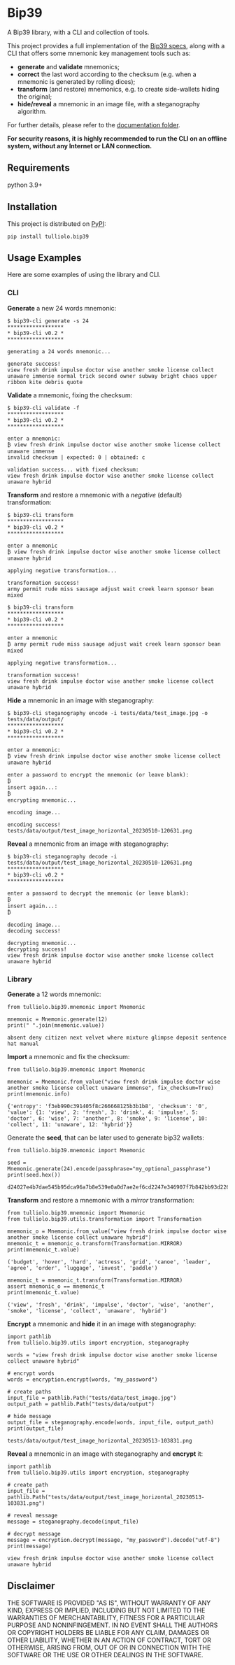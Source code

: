 # Bip39
A Bip39 library, with a CLI and collection of tools.

This project provides a full implementation of the [Bip39 specs](https://github.com/bitcoin/bips/blob/master/bip-0039.mediawiki), along with a CLI that offers some mnemonic key management tools such as:
- **generate** and **validate** mnemonics;
- **correct** the last word according to the checksum (e.g. when a mnemonic is generated by rolling dices);
- **transform** (and restore) mnemonics, e.g. to create side-wallets hiding the original;
- **hide/reveal** a mnemonic in an image file, with a steganography algorithm.

For further details, please refer to the [documentation folder](https://github.com/tulliolo/bip39/wiki).

**For security reasons, it is highly recommended to run the CLI on an offline system, without any Internet or LAN connection.**

## Requirements
python 3.9+

## Installation
This project is distributed on [PyPI](https://pypi.org/):
```
pip install tulliolo.bip39
```

## Usage Examples
Here are some examples of using the library and CLI.

### CLI
**Generate** a new 24 words mnemonic:
```
$ bip39-cli generate -s 24
******************
* bip39-cli v0.2 *
******************

generating a 24 words mnemonic...

generate success!
view fresh drink impulse doctor wise another smoke license collect unaware immense normal trick second owner subway bright chaos upper ribbon kite debris quote
```

**Validate** a mnemonic, fixing the checksum:
```
$ bip39-cli validate -f
******************
* bip39-cli v0.2 *
******************

enter a mnemonic:
₿ view fresh drink impulse doctor wise another smoke license collect unaware immense
invalid checksum | expected: 0 | obtained: c

validation success... with fixed checksum:
view fresh drink impulse doctor wise another smoke license collect unaware hybrid
```

**Transform** and restore a mnemonic with a _negative_ (default) transformation:
```
$ bip39-cli transform
******************
* bip39-cli v0.2 *
******************

enter a mnemonic
₿ view fresh drink impulse doctor wise another smoke license collect unaware hybrid

applying negative transformation...

transformation success!
army permit rude miss sausage adjust wait creek learn sponsor bean mixed

$ bip39-cli transform
******************
* bip39-cli v0.2 *
******************

enter a mnemonic
₿ army permit rude miss sausage adjust wait creek learn sponsor bean mixed

applying negative transformation...

transformation success!
view fresh drink impulse doctor wise another smoke license collect unaware hybrid
```

**Hide** a mnemonic in an image with steganography:
```
$ bip39-cli steganography encode -i tests/data/test_image.jpg -o tests/data/output/
******************
* bip39-cli v0.2 *
******************

enter a mnemonic:
₿ view fresh drink impulse doctor wise another smoke license collect unaware hybrid

enter a password to encrypt the mnemonic (or leave blank):
₿ 
insert again...:
₿ 
encrypting mnemonic...

encoding image...

encoding success!
tests/data/output/test_image_horizontal_20230510-120631.png
```

**Reveal** a mnemonic from an image with steganography:
```
$ bip39-cli steganography decode -i tests/data/output/test_image_horizontal_20230510-120631.png 
******************
* bip39-cli v0.2 *
******************

enter a password to decrypt the mnemonic (or leave blank):
₿ 
insert again...:
₿ 

decoding image...
decoding success!

decrypting mnemonic...
decrypting success!
view fresh drink impulse doctor wise another smoke license collect unaware hybrid
```

### Library
**Generate** a 12 words mnemonic:

```
from tulliolo.bip39.mnemonic import Mnemonic

mnemonic = Mnemonic.generate(12)
print(" ".join(mnemonic.value))

absent deny citizen next velvet where mixture glimpse deposit sentence hat manual
```

**Import** a mnemonic and fix the checksum:
```
from tulliolo.bip39.mnemonic import Mnemonic

mnemonic = Mnemonic.from_value("view fresh drink impulse doctor wise another smoke license collect unaware immense", fix_checksum=True)
print(mnemonic.info)

{'entropy': 'f3eb990c391405f8c266668125b3b1b8', 'checksum': '0', 'value': {1: 'view', 2: 'fresh', 3: 'drink', 4: 'impulse', 5: 'doctor', 6: 'wise', 7: 'another', 8: 'smoke', 9: 'license', 10: 'collect', 11: 'unaware', 12: 'hybrid'}}
```

Generate the **seed**, that can be later used to generate bip32 wallets:
```
from tulliolo.bip39.mnemonic import Mnemonic

seed = Mnemonic.generate(24).encode(passphrase="my_optional_passphrase")
print(seed.hex())

d24027e4b7dae545b95dca96a7b8e539e0a0d7ae2ef6cd2247e346907f7b842bb93d2268ee3bd28eede481b0ddab0b44f04ed49b4a4904ee7882677dd2677ac2
```

**Transform** and restore a mnemonic with a _mirror_ transformation:
```
from tulliolo.bip39.mnemonic import Mnemonic
from tulliolo.bip39.utils.transformation import Transformation

mnemonic_o = Mnemonic.from_value("view fresh drink impulse doctor wise another smoke license collect unaware hybrid")
mnemonic_t = mnemonic_o.transform(Transformation.MIRROR)
print(mnemonic_t.value)

('budget', 'hover', 'hard', 'actress', 'grid', 'canoe', 'leader', 'agree', 'order', 'luggage', 'invest', 'paddle')

mnemonic_t = mnemonic_t.transform(Transformation.MIRROR)
assert mnemonic_o == mnemonic_t
print(mnemonic_t.value)

('view', 'fresh', 'drink', 'impulse', 'doctor', 'wise', 'another', 'smoke', 'license', 'collect', 'unaware', 'hybrid')
```

**Encrypt** a mnemonic and **hide** it in an image with steganography:
```
import pathlib
from tulliolo.bip39.utils import encryption, steganography

words = "view fresh drink impulse doctor wise another smoke license collect unaware hybrid"

# encrypt words
words = encryption.encrypt(words, "my_password")

# create paths
input_file = pathlib.Path("tests/data/test_image.jpg")
output_path = pathlib.Path("tests/data/output")

# hide message
output_file = steganography.encode(words, input_file, output_path)
print(output_file)

tests/data/output/test_image_horizontal_20230513-103831.png
```

**Reveal** a mnemonic in an image with steganography and **encrypt** it:
```
import pathlib
from tulliolo.bip39.utils import encryption, steganography

# create path
input_file = pathlib.Path("tests/data/output/test_image_horizontal_20230513-103831.png")

# reveal message
message = steganography.decode(input_file)

# decrypt message
message = encryption.decrypt(message, "my_password").decode("utf-8")
print(message)

view fresh drink impulse doctor wise another smoke license collect unaware hybrid
```

## Disclaimer

THE SOFTWARE IS PROVIDED "AS IS", WITHOUT WARRANTY OF ANY KIND, EXPRESS OR IMPLIED, INCLUDING BUT NOT LIMITED TO THE WARRANTIES OF MERCHANTABILITY,
FITNESS FOR A PARTICULAR PURPOSE AND NONINFINGEMENT. IN NO EVENT SHALL THE AUTHORS OR COPYRIGHT HOLDERS BE LIABLE FOR ANY CLAIM, DAMAGES OR OTHER
LIABILITY, WHETHER IN AN ACTION OF CONTRACT, TORT OR OTHERWISE, ARISING FROM, OUT OF OR IN CONNECTION WITH THE SOFTWARE OR THE USE OR OTHER DEALINGS IN THE
SOFTWARE.
